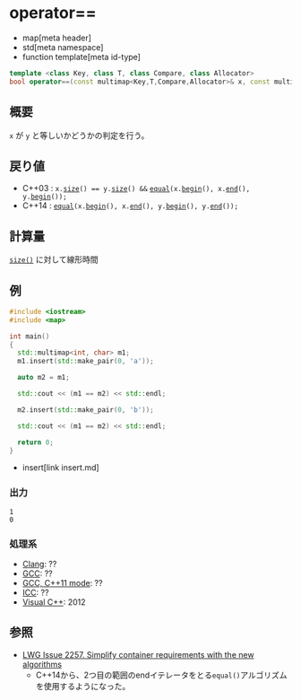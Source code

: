 # operator==
* map[meta header]
* std[meta namespace]
* function template[meta id-type]

```cpp
template <class Key, class T, class Compare, class Allocator>
bool operator==(const multimap<Key,T,Compare,Allocator>& x, const multimap<Key,T,Compare,Allocator>& y);
```

## 概要
`x` が `y` と等しいかどうかの判定を行う。


## 戻り値
- C++03 : `x.`[`size`](size.md)`() == y.`[`size`](size.md)`() &&` [`equal`](/reference/algorithm/equal.md)`(x.`[`begin`](begin.md)`(), x.`[`end`](end.md)`(), y.`[`begin`](begin.md)`());`
- C++14 : [`equal`](/reference/algorithm/equal.md)`(x.`[`begin`](begin.md)`(), x.`[`end`](end.md)`(), y.`[`begin`](begin.md)`(), y.`[`end`](end.md)`());`


## 計算量
[`size()`](/reference/map/multimap/size.md) に対して線形時間


## 例
```cpp example
#include <iostream>
#include <map>

int main()
{
  std::multimap<int, char> m1;
  m1.insert(std::make_pair(0, 'a'));

  auto m2 = m1;

  std::cout << (m1 == m2) << std::endl;

  m2.insert(std::make_pair(0, 'b'));

  std::cout << (m1 == m2) << std::endl;

  return 0;
}
```
* insert[link insert.md]

### 出力
```
1
0
```

### 処理系
- [Clang](/implementation.md#clang): ??
- [GCC](/implementation.md#gcc): ??
- [GCC, C++11 mode](/implementation.md#gcc): ??
- [ICC](/implementation.md#icc): ??
- [Visual C++](/implementation.md#visual_cpp): 2012


## 参照
- [LWG Issue 2257. Simplify container requirements with the new algorithms](http://www.open-std.org/jtc1/sc22/wg21/docs/lwg-defects.html#2257)
    - C++14から、2つ目の範囲のendイテレータをとる`equal()`アルゴリズムを使用するようになった。

